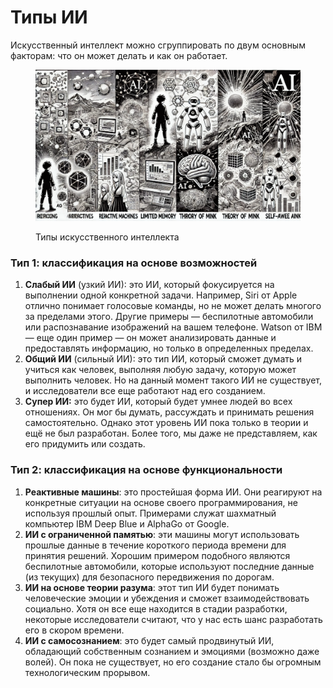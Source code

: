# Типы ИИ

Искусственный интеллект можно сгруппировать по двум основным факторам: что он может делать и как он работает.&#x20;

<div align="left">

<figure><img src="../.gitbook/assets/image (11).png" alt="" width="563"><figcaption><p>Типы искусственного интеллекта</p></figcaption></figure>

</div>

### Тип 1: классификация на основе возможностей

1. **Слабый ИИ** (узкий ИИ): это ИИ, который фокусируется на выполнении одной конкретной задачи. Например, Siri от Apple отлично понимает голосовые команды, но не может делать многого за пределами этого. Другие примеры — беспилотные автомобили или распознавание изображений на вашем телефоне. Watson от IBM — еще один пример — он может анализировать данные и предоставлять информацию, но только в определенных пределах.
2. **Общий ИИ** (сильный ИИ): это тип ИИ, который сможет думать и учиться как человек, выполняя любую задачу, которую может выполнить человек. Но на данный момент такого ИИ не существует, и исследователи все еще работают над его созданием.
3. **Супер ИИ:** это будет ИИ, который будет умнее людей во всех отношениях. Он мог бы думать, рассуждать и принимать решения самостоятельно. Однако этот уровень ИИ пока только в теории и ещё не был разработан. Более того, мы даже не представляем, как его придумить или создать.

### Тип 2: классификация на основе функциональности

1. **Реактивные машины**: это простейшая форма ИИ. Они реагируют на конкретные ситуации на основе своего программирования, не используя прошлый опыт. Примерами служат шахматный компьютер IBM Deep Blue и AlphaGo от Google.
2. **ИИ с ограниченной памятью**: эти машины могут использовать прошлые данные в течение короткого периода времени для принятия решений. Хорошим примером подобного являются беспилотные автомобили, которые используют последние данные (из текущих) для безопасного передвижения по дорогам.
3. **ИИ на основе теории разума**: этот тип ИИ будет понимать человеческие эмоции и убеждения и сможет взаимодействовать социально. Хотя он все еще находится в стадии разработки, некоторые исследователи считают, что у нас есть шанс разработать его в скором времени.
4. **ИИ с самосознанием**: это будет самый продвинутый ИИ, обладающий собственным сознанием и эмоциями (возможно даже волей). Он пока не существует, но его создание стало бы огромным технологическим прорывом.

